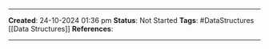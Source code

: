 _____
**Created**: 24-10-2024 01:36 pm
**Status**: Not Started
**Tags**: #DataStructures [[Data Structures]]
**References**: 
______

